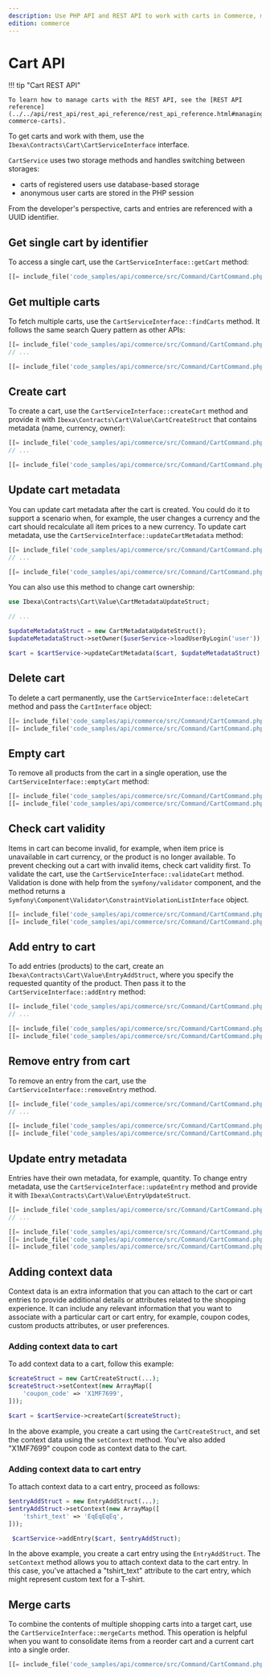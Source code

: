 ```yaml
---
description: Use PHP API and REST API to work with carts in Commerce, manage cart entries, or validate products.
edition: commerce
---
```


# Cart API

!!! tip "Cart REST API"

    To learn how to manage carts with the REST API, see the [REST API reference](../../api/rest_api/rest_api_reference/rest_api_reference.html#managing-commerce-carts).

To get carts and work with them, use the `Ibexa\Contracts\Cart\CartServiceInterface` interface.

`CartService` uses two storage methods and handles switching between storages:

- carts of registered users use database-based storage
- anonymous user carts are stored in the PHP session

From the developer's perspective, carts and entries are referenced with a UUID identifier. 

## Get single cart by identifier

To access a single cart, use the `CartServiceInterface::getCart` method:

``` php
[[= include_file('code_samples/api/commerce/src/Command/CartCommand.php', 88, 91) =]]
```

## Get multiple carts

To fetch multiple carts, use the `CartServiceInterface::findCarts` method. 
It follows the same search Query pattern as other APIs:

``` php
[[= include_file('code_samples/api/commerce/src/Command/CartCommand.php', 10, 11) =]]
// ...

[[= include_file('code_samples/api/commerce/src/Command/CartCommand.php', 74, 83) =]]
```

## Create cart

To create a cart, use the `CartServiceInterface::createCart` method and provide 
it with `Ibexa\Contracts\Cart\Value\CartCreateStruct` that contains metadata (name, currency, owner):

``` php
[[= include_file('code_samples/api/commerce/src/Command/CartCommand.php', 8, 9) =]]
// ...

[[= include_file('code_samples/api/commerce/src/Command/CartCommand.php', 95, 104) =]]
```

## Update cart metadata

You can update cart metadata after the cart is created. 
You could do it to support a scenario when, for example, the user changes a currency 
and the cart should recalculate all item prices to a new currency. 
To update cart metadata, use the `CartServiceInterface::updateCartMetadata` method:

``` php
[[= include_file('code_samples/api/commerce/src/Command/CartCommand.php', 9, 10) =]]
// ...

[[= include_file('code_samples/api/commerce/src/Command/CartCommand.php', 107, 114) =]]
```

You can also use this method to change cart ownership:

``` php
use Ibexa\Contracts\Cart\Value\CartMetadataUpdateStruct;

// ...

$updateMetadataStruct = new CartMetadataUpdateStruct();
$updateMetadataStruct->setOwner($userService->loadUserByLogin('user'));

$cart = $cartService->updateCartMetadata($cart, $updateMetadataStruct);
```

## Delete cart

To delete a cart permanently, use the `CartServiceInterface::deleteCart` method 
and pass the `CartInterface` object:

``` php
[[= include_file('code_samples/api/commerce/src/Command/CartCommand.php', 88, 89) =]]
[[= include_file('code_samples/api/commerce/src/Command/CartCommand.php', 149, 150) =]]
```

## Empty cart

To remove all products from the cart in a single operation, use the 
`CartServiceInterface::emptyCart` method:

``` php
[[= include_file('code_samples/api/commerce/src/Command/CartCommand.php', 88, 89) =]]
[[= include_file('code_samples/api/commerce/src/Command/CartCommand.php', 116, 117) =]]
```

## Check cart validity

Items in cart can become invalid, for example, when item price is unavailable 
in cart currency, or the product is no longer available. 
To prevent checking out a cart with invalid items, check cart validity first. 
To validate the cart, use the `CartServiceInterface::validateCart` method. 
Validation is done with help from the `symfony/validator` component, and the method 
returns a `Symfony\Component\Validator\ConstraintViolationListInterface` object.

``` php
[[= include_file('code_samples/api/commerce/src/Command/CartCommand.php', 88, 89) =]]
[[= include_file('code_samples/api/commerce/src/Command/CartCommand.php', 119, 120) =]]
```

## Add entry to cart

To add entries (products) to the cart, create an `Ibexa\Contracts\Cart\Value\EntryAddStruct`, 
where you specify the requested quantity of the product.
Then pass it to the `CartServiceInterface::addEntry` method: 

``` php
[[= include_file('code_samples/api/commerce/src/Command/CartCommand.php', 11, 12) =]]
// ...

[[= include_file('code_samples/api/commerce/src/Command/CartCommand.php', 88, 89) =]]
[[= include_file('code_samples/api/commerce/src/Command/CartCommand.php', 124, 131) =]]
```

## Remove entry from cart

To remove an entry from the cart, use the `CartServiceInterface::removeEntry` method.

``` php
[[= include_file('code_samples/api/commerce/src/Command/CartCommand.php', 11, 12) =]]
// ...

[[= include_file('code_samples/api/commerce/src/Command/CartCommand.php', 88, 89) =]]
[[= include_file('code_samples/api/commerce/src/Command/CartCommand.php', 134, 137) =]]
```

## Update entry metadata

Entries have their own metadata, for example, quantity. 
To change entry metadata, use the `CartServiceInterface::updateEntry` method 
and provide it with `Ibexa\Contracts\Cart\Value\EntryUpdateStruct`.

``` php
[[= include_file('code_samples/api/commerce/src/Command/CartCommand.php', 12, 13) =]]
// ...

[[= include_file('code_samples/api/commerce/src/Command/CartCommand.php', 88, 89) =]]
[[= include_file('code_samples/api/commerce/src/Command/CartCommand.php', 129, 130) =]]
[[= include_file('code_samples/api/commerce/src/Command/CartCommand.php', 139, 147) =]]
```

## Adding context data

Context data is an extra information that you can attach to the cart or cart entries to provide additional details or attributes related to the shopping experience.
It can include any relevant information that you want to associate with a particular cart or cart entry, for example, coupon codes, custom products attributes, or user preferences.

### Adding context data to cart

To add context data to a cart, follow this example:

```php
$createStruct = new CartCreateStruct(...);
$createStruct->setContext(new ArrayMap([
    'coupon_code' => 'X1MF7699',
]));

$cart = $cartService->createCart($createStruct);
```

In the above example, you create a cart using the `CartCreateStruct`,
and set the context data using the `setContext` method.
You've also added "X1MF7699" coupon code as context data to the cart.

### Adding context data to cart entry

To attach context data to a cart entry, proceed as follows:

```php
$entryAddStruct = new EntryAddStruct(...);
$entryAddStruct->setContext(new ArrayMap([
    'tshirt_text' => 'EqEqEqEq',
]));

 $cartService->addEntry($cart, $entryAddStruct);
```

In the above example, you create a cart entry using the `EntryAddStruct`.
The `setContext` method allows you to attach context data to the cart entry.
In this case, you've attached a "tshirt_text" attribute to the cart entry, which might represent custom text for a T-shirt.

## Merge carts

To combine the contents of multiple shopping carts into a target cart, use the `CartServiceInterface::mergeCarts` method. 
This operation is helpful when you want to consolidate items from a reorder cart and a current cart into a single order.

```php
[[= include_file('code_samples/api/commerce/src/Command/CartCommand.php', 151, 164) =]]
```
